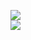 [![](https://img.shields.io/badge/Made%20With-Github%20Spray-lightgrey.svg?style=for-the-badge&logo=github)](https://github.com/Annihil/github-spray#6464)  
[![](https://i.imgur.com/2DrTn0Z.gif)](https://github.com/Annihil/github-spray)